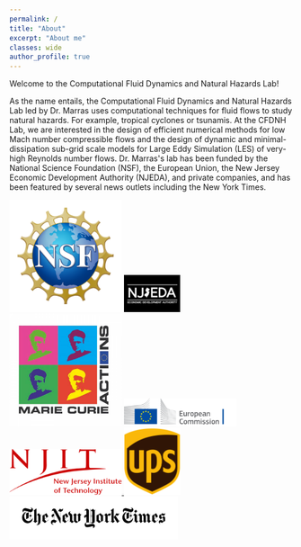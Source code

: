 ```yaml
---
permalink: /
title: "About"
excerpt: "About me"
classes: wide
author_profile: true
---
```


Welcome to the Computational Fluid Dynamics and Natural Hazards Lab!

As the name entails, the Computational Fluid Dynamics and Natural Hazards Lab led by Dr. Marras uses computational techniques for fluid flows to study natural hazards. For example, tropical cyclones or tsunamis. At the CFDNH Lab, we are interested in the design of efficient numerical methods for low Mach number compressible flows and the design of dynamic and minimal- dissipation sub-grid scale models for Large Eddy Simulation (LES) of very-high Reynolds number flows. 
Dr. Marras's lab has been funded by the National Science Foundation (NSF), the European Union, the New Jersey Economic Development Authority (NJEDA), and private companies, and has been featured by several news outlets including the New York Times.

<img src="../assets/logos/NSF.png" alt="drawing" width="200"/>
<img src="../assets/logos/njeda.png" alt="drawing" width="100"/>
<img src="../assets/logos/MarieCurieLogo320px.jpg" alt="drawing" width="200"/>
<img src="../assets/logos/logo-ec--en.svg" alt="drawing" width="200"/>
<a href="https://www.njit.edu/">
   <img src="../assets/logos/njit.png" alt="drawing" width="200"/>
</a>
<img src="../assets/logos/ups.png" alt="drawing" width="100"/>
<img src="../assets/logos/nyt.png" alt="drawing" width="300"/>
